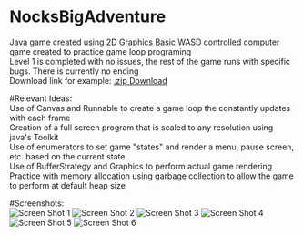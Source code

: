 # NocksBigAdventure
Java game created using 2D Graphics 
Basic WASD controlled computer game created to practice game loop programing  
Level 1 is completed with no issues, the rest of the game runs with specific bugs.  There is currently no ending  
Download link for example: [.zip Download](http://www.brandenkeck.com/res/downloads/NocksBigAdventure.zip)
  
#Relevant Ideas:  
Use of Canvas and Runnable to create a game loop the constantly updates with each frame  
Creation of a full screen program that is scaled to any resolution using java's Toolkit  
Use of enumerators to set game "states" and render a menu, pause screen, etc. based on the current state  
Use of BufferStrategy and Graphics to perform actual game rendering  
Practice with memory allocation using garbage collection to allow the game to perform at default heap size  
  
#Screenshots:  
![Screen Shot 1](http://brandenkeck.com/res/img/screenshot/nocks_big_adventure/SSNA1.png)
![Screen Shot 2](http://brandenkeck.com/res/img/screenshot/nocks_big_adventure/SSNA2.png)
![Screen Shot 3](http://brandenkeck.com/res/img/screenshot/nocks_big_adventure/SSNA3.png)
![Screen Shot 4](http://brandenkeck.com/res/img/screenshot/nocks_big_adventure/SSNA4.png)
![Screen Shot 5](http://brandenkeck.com/res/img/screenshot/nocks_big_adventure/SSNA5.png)
![Screen Shot 6](http://brandenkeck.com/res/img/screenshot/nocks_big_adventure/SSNA6.png)
